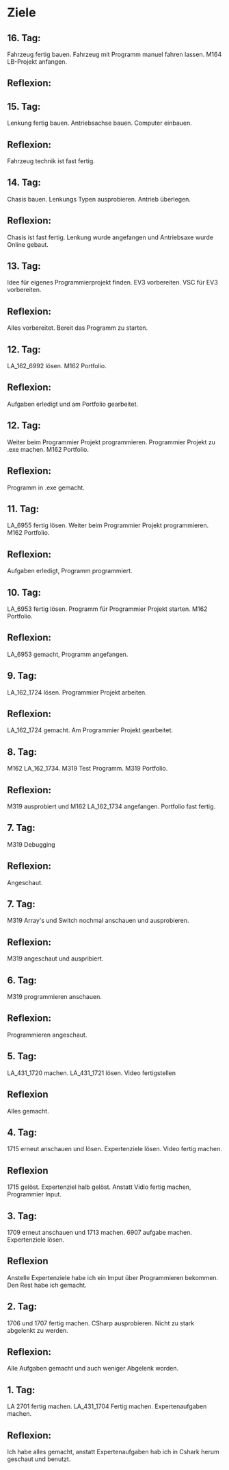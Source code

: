 # Ziele
## 16. Tag: 
Fahrzeug fertig bauen.
Fahrzeug mit Programm manuel fahren lassen.
M164 LB-Projekt anfangen. 
## Reflexion:

## 15. Tag: 
Lenkung fertig bauen.
Antriebsachse bauen. 
Computer einbauen.
## Reflexion:
Fahrzeug technik ist fast fertig. 
## 14. Tag: 
Chasis bauen. 
Lenkungs Typen ausprobieren. 
Antrieb überlegen. 
## Reflexion:
Chasis ist fast fertig. 
Lenkung wurde angefangen und Antriebsaxe wurde Online gebaut. 
## 13. Tag: 
Idee für eigenes Programmierprojekt finden. 
EV3 vorbereiten. 
VSC für EV3 vorbereiten. 
## Reflexion:
Alles vorbereitet. Bereit das Programm zu starten. 
## 12. Tag: 
LA_162_6992 lösen. 
M162 Portfolio. 
## Reflexion:
Aufgaben erledigt und am Portfolio gearbeitet. 
## 12. Tag: 
Weiter beim Programmier Projekt programmieren. 
Programmier Projekt zu .exe machen. 
M162 Portfolio. 
## Reflexion:
Programm in .exe gemacht. 
## 11. Tag:
LA_6955 fertig lösen. 
Weiter beim Programmier Projekt programmieren. 
M162 Portfolio. 
## Reflexion:
Aufgaben erledigt, Programm programmiert. 
## 10. Tag:
LA_6953 fertig lösen. 
Programm für Programmier Projekt starten. 
M162 Portfolio. 
## Reflexion:
LA_6953 gemacht, Programm angefangen. 
## 9. Tag:
LA_162_1724 lösen. 
Programmier Projekt arbeiten. 
## Reflexion:
LA_162_1724 gemacht. 
Am Programmier Projekt gearbeitet. 
## 8. Tag:
M162 LA_162_1734.
M319 Test Programm.
M319 Portfolio.
## Reflexion:
M319 ausprobiert und M162 LA_162_1734 angefangen. Portfolio fast fertig. 
## 7. Tag:
M319 Debugging
## Reflexion:
Angeschaut. 
## 7. Tag:
M319 Array's und Switch nochmal anschauen und ausprobieren. 
## Reflexion:
M319 angeschaut und auspribiert. 
## 6. Tag:
M319 programmieren anschauen.
## Reflexion:
Programmieren angeschaut.
## 5. Tag:
LA_431_1720 machen.
LA_431_1721 lösen.
Video fertigstellen
## Reflexion
Alles gemacht.

## 4. Tag:
1715 erneut anschauen und lösen.
Expertenziele lösen.
Video fertig machen.
## Reflexion
1715 gelöst. 
Expertenziel halb gelöst. 
Anstatt Vidio fertig machen, Programmier Input.

## 3. Tag:
1709 erneut anschauen und 1713 machen.
6907 aufgabe machen.
Expertenziele lösen.
## Reflexion
Anstelle Expertenziele habe ich ein Imput über Programmieren bekommen. 
Den Rest habe ich gemacht. 

## 2. Tag:        
1706 und 1707 fertig machen. 
CSharp ausprobieren. 
Nicht zu stark abgelenkt zu werden.
## Reflexion:
Alle Aufgaben gemacht und auch weniger Abgelenk worden.

## 1. Tag:        
LA 2701 fertig machen.
LA_431_1704 Fertig machen. 
Expertenaufgaben machen.
## Reflexion:
Ich habe alles gemacht, anstatt Expertenaufgaben hab ich in Cshark herum geschaut und benutzt.
